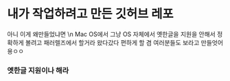 # 내가 작업하려고 만든 깃허브 레포
아니 이게 왜만들었냐면 \n
Mac OS에서 그냥 OS 자체에서 옛한글을 지원을 안해서
정확하게 볼려고 패러렐즈에서 할거라
왔다갔다 편하게 할 겸 여러분들도 보라고
만들엇어용ㅇㅇ

### 옛한글 지원이나 해라
